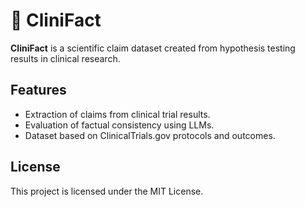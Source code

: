 
# 💉 CliniFact

**CliniFact** is a scientific claim dataset created from hypothesis testing results in clinical research.

## Features
- Extraction of claims from clinical trial results.
- Evaluation of factual consistency using LLMs.
- Dataset based on ClinicalTrials.gov protocols and outcomes.

## License
This project is licensed under the MIT License.
